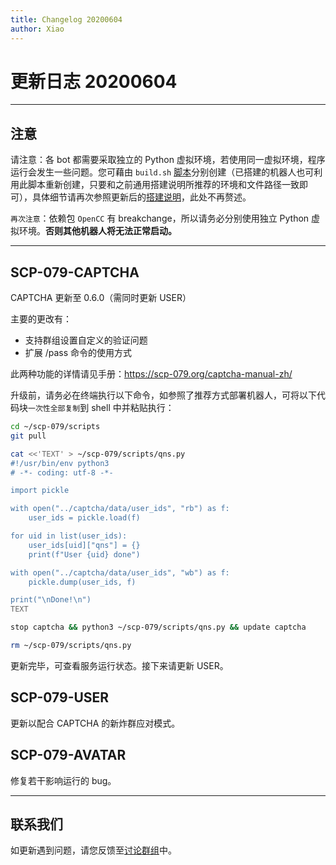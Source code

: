 ```yaml
---
title: Changelog 20200604
author: Xiao
---
```


<link rel="stylesheet" href="/css/chinese.css">

# 更新日志 20200604

---

## 注意

请注意：各 bot 都需要采取独立的 Python 虚拟环境，若使用同一虚拟环境，程序运行会发生一些问题。您可藉由 `build.sh` [脚本](https://github.com/scp-079/scripts/)分别创建（已搭建的机器人也可利用此脚本重新创建，只要和之前通用搭建说明所推荐的环境和文件路径一致即可），具体细节请再次参照更新后的[搭建说明](https://scp-079.org/how-zh/)，此处不再赘述。

`再次注意`：依赖包 `OpenCC` 有 breakchange，所以请务必分别使用独立 Python 虚拟环境。**否则其他机器人将无法正常启动。**

---

## SCP-079-CAPTCHA

CAPTCHA 更新至 0.6.0（需同时更新 USER）

主要的更改有：

- 支持群组设置自定义的验证问题
- 扩展 /pass 命令的使用方式

此两种功能的详情请见手册：<https://scp-079.org/captcha-manual-zh/>

升级前，请务必在终端执行以下命令，如参照了推荐方式部署机器人，可将以下代码块`一次性全部复制`到 shell 中并粘贴执行：

```bash
cd ~/scp-079/scripts
git pull

cat <<'TEXT' > ~/scp-079/scripts/qns.py
#!/usr/bin/env python3
# -*- coding: utf-8 -*-

import pickle

with open("../captcha/data/user_ids", "rb") as f:
    user_ids = pickle.load(f)

for uid in list(user_ids):
    user_ids[uid]["qns"] = {}
    print(f"User {uid} done")

with open("../captcha/data/user_ids", "wb") as f:
    pickle.dump(user_ids, f)

print("\nDone!\n")
TEXT

stop captcha && python3 ~/scp-079/scripts/qns.py && update captcha

rm ~/scp-079/scripts/qns.py
```

更新完毕，可查看服务运行状态。接下来请更新 USER。

## SCP-079-USER

更新以配合 CAPTCHA 的新炸群应对模式。

## SCP-079-AVATAR

修复若干影响运行的 bug。

---

## 联系我们

如更新遇到问题，请您反馈至[讨论群组](https://t.me/SCP_079_CHAT)中。
